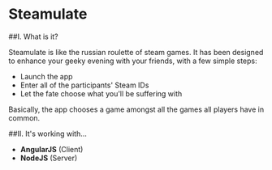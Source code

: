 Steamulate
==========

##I. What is it?

Steamulate is like the russian roulette of steam games.
It has been designed to enhance your geeky evening with your friends, with a few simple steps:

* Launch the app
* Enter all of the participants' Steam IDs
* Let the fate choose what you'll be suffering with

Basically, the app chooses a game amongst all the games all players have in common.

##II. It's working with...
* **AngularJS** (Client)
* **NodeJS** (Server)
